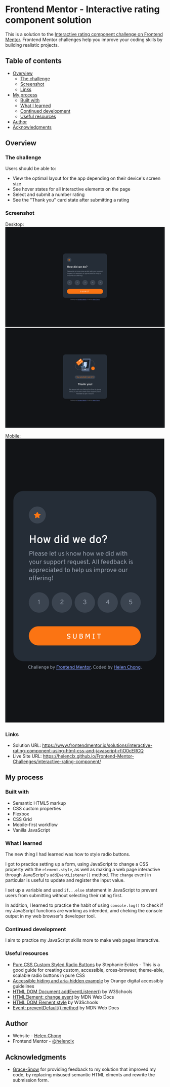 # Frontend Mentor - Interactive rating component solution

This is a solution to the [Interactive rating component challenge on Frontend Mentor](https://www.frontendmentor.io/challenges/interactive-rating-component-koxpeBUmI). Frontend Mentor challenges help you improve your coding skills by building realistic projects. 

## Table of contents

- [Overview](#overview)
  - [The challenge](#the-challenge)
  - [Screenshot](#screenshot)
  - [Links](#links)
- [My process](#my-process)
  - [Built with](#built-with)
  - [What I learned](#what-i-learned)
  - [Continued development](#continued-development)
  - [Useful resources](#useful-resources)
- [Author](#author)
- [Acknowledgments](#acknowledgments)

## Overview

### The challenge

Users should be able to:

- View the optimal layout for the app depending on their device's screen size
- See hover states for all interactive elements on the page
- Select and submit a number rating
- See the "Thank you" card state after submitting a rating

### Screenshot

Desktop:  
![](./screenshot-desktop.png)
![](./screenshot-desktop-2.png)

Mobile:  
![](./screenshot-mobile.png)

### Links

- Solution URL: https://www.frontendmentor.io/solutions/interactive-rating-component-using-html-css-and-javascript-rfiO0cERCQ
- Live Site URL: https://helenclx.github.io/Frontend-Mentor-Challenges/interactive-rating-component/

## My process

### Built with

- Semantic HTML5 markup
- CSS custom properties
- Flexbox
- CSS Grid
- Mobile-first workflow
- Vanilla JavaScript

### What I learned

The new thing I had learned was how to style radio buttons.

I got to practice setting up a form, using JavaScript to change a CSS property with the `element.style`, as well as making a web page interactive through JavaScript's `addEventListener()` method. The `change` event in particular is useful to update and register the input value.

I set up a variable and used `if...else` statement in JavaScript to prevent users from submitting without selecting their rating first.

In addition, I learned to practice the habit of using `console.log()` to check if my JavaScript functions are working as intended, amd cheking the console output in my web browser's developer tool.

### Continued development

I aim to practice my JavaScript skills more to make web pages interactive.

### Useful resources

- [Pure CSS Custom Styled Radio Buttons](https://moderncss.dev/pure-css-custom-styled-radio-buttons/) by Stephanie Eckles - This is a good guide for creating custom, accessible, cross-browser, theme-able, scalable radio buttons in pure CSS
- [Accessible hiding and aria-hidden example](https://a11y-guidelines.orange.com/en/articles/accessible-hiding/) by Orange digital accessibly guidelines
- [HTML DOM Document addEventListener()](https://www.w3schools.com/jsref/met_document_addeventlistener.asp) by W3Schools
- [HTMLElement: change event](https://developer.mozilla.org/en-US/docs/Web/API/HTMLElement/change_event) by MDN Web Docs
- [HTML DOM Element style](https://www.w3schools.com/jsref/prop_html_style.asp) by W3Schools
- [Event: preventDefault() method](https://developer.mozilla.org/en-US/docs/Web/API/Event/preventDefault) by MDN Web Docs


## Author

- Website - [Helen Chong](https://helenclx.github.io/)
- Frontend Mentor - [@helenclx](https://www.frontendmentor.io/profile/helenclx)

## Acknowledgments

- [Grace-Snow](https://fedmentor.dev/) for providing feedback to my solution that improved my code, by replacing misused semantic HTML elments and rewrite the submission form.